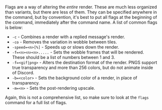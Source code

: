 Flags are a way of altering the _entire_ render. These are much less organized than variants, but there are less of them. They can be specified anywhere in the command, but by convention, it's best to put all flags at the beginning of the command, immediately after the command name. A list of common flags is below:
- `-c` - Combines a render with a replied message's render.
- `-co` - Removes the variation in wobble between tiles.
- `-speed=<n>[%]` - Speeds up or slows down the render.
- `-f=<n><n><n>.....` - Sets the wobble frames that will be rendered. These should be a list of numbers between 1 and 3.
- `-f=<gif|png>` - Alters the destination format of the render. PNGS support true transparency and more than 256 colors, but do not animate inside of Discord.
- `-b=<color>` - Sets the background color of a render, in place of transparency. 
- `-m=<n>` - Sets the post-rendering upscale.

Again, this is not a comprehensive list, so make sure to look at the `flags` command for a full list of flags. 